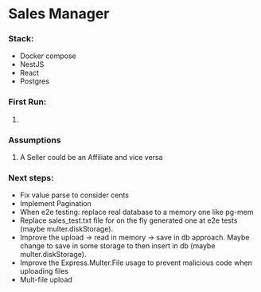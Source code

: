 # Sales Manager

### Stack:
- Docker compose
- NestJS
- React
- Postgres


### First Run:

1. 

### Assumptions 
1. A Seller could be an Affiliate and vice versa

### Next steps:
- Fix value parse to consider cents
- Implement Pagination 
- When e2e testing: replace real database to a memory one like pg-mem 
- Replace sales_test.txt file for on the fly generated one at e2e tests (maybe multer.diskStorage).
- Improve the upload -> read in memory -> save in db approach. Maybe change to save in some storage to then insert in db (maybe multer.diskStorage).
- Improve the Express.Multer.File usage to prevent malicious code when uploading files
- Mult-file upload
